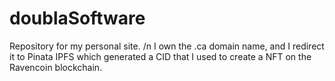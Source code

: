 # doublaSoftware
Repository for my personal site.
/n I own the .ca domain name, and I redirect it to Pinata IPFS which generated a CID that I used to create a NFT on the Ravencoin blockchain.
